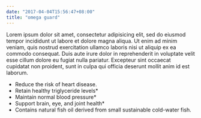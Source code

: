 ```yaml
---
date: "2017-04-04T15:56:47+08:00"
title: "omega guard"
---
```



Lorem ipsum dolor sit amet, consectetur adipisicing elit, sed do eiusmod tempor incididunt ut labore et dolore magna aliqua. Ut enim ad minim veniam, quis nostrud exercitation ullamco laboris nisi ut aliquip ex ea commodo consequat. Duis aute irure dolor in reprehenderit in voluptate velit esse cillum dolore eu fugiat nulla pariatur. Excepteur sint occaecat cupidatat non proident, sunt in culpa qui officia deserunt mollit anim id est laborum.


+ Reduce the risk of heart disease.
+ Retain healthy triglyceride levels*
+ Maintain normal blood pressure*
+ Support brain, eye, and joint health*
+ Contains natural fish oil derived from small sustainable cold-water fish.
